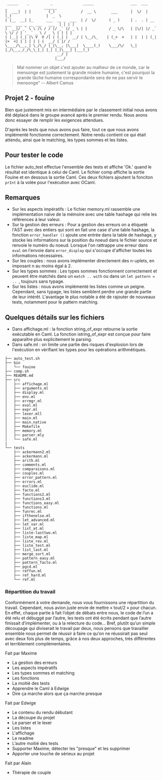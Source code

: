 ```
 _____    _          _              _____                 ___  ___           _                 ______
|  ___|  | |        (_)            /  __ \       ___      |  \/  |          (_)                |  _  \
| |__  __| |_      ___  __ _  ___  | /  \/      ( _ )     | .  . | __ ___  ___ _ __ ___   ___  | | | |
|  __|/ _` \ \ /\ / / |/ _` |/ _ \ | |          / _ \/\   | |\/| |/ _` \ \/ / | '_ ` _ \ / _ \ | | | |
| |__| (_| |\ V  V /| | (_| |  __/ | \__/\_    | (_>  <   | |  | | (_| |>  <| | | | | | |  __/ | |/ /
\____/\__,_| \_/\_/ |_|\__, |\___|  \____(_)    \___/\/   \_|  |_/\__,_/_/\_\_|_| |_| |_|\___| |___(_)
                        __/ |
                       |___/
```

> Mal nommer un objet c'est ajouter au malheur de ce monde, car le mensonge est justement la grande misère humaine, c'est pourquoi la grande tâche humaine correspondante sera de ne pas servir le mensonge" -- Albert Camus

## Projet 2 - fouine

Bien que justement mis en intermédiaire par le classement initial nous avons été déplacé dans le groupe avancé après le premier rendu. Nous avons donc essayer de remplir les exigences attendues.

D'après les tests que nous avons pus faire, tout ce que nous avons implémenté fonctionne correctement. Notre rendu contient ce qui était attendu, ainsi que le matching, les types sommes et les listes.


## Pour tester le code

Le fichier auto_test effectue l'ensemble des tests et affiche 'Ok.' quand le résultat est identique à celui de Caml. Le fichier comp affiche la sortie Fouine et en dessous la sortie Caml. Ces deux fichiers ajoutent la fonciton `prInt` à la volée pour l'exécution avec OCaml.

## Remarques

- Sur les aspects impératifs : Le fichier memory.ml rassemble une implémentation naïve de la mémoire avec une table hashage qui relie les références à leur valeur.
- Sur la gestion des erreurs : Pour a gestion des erreurs on a étiqueté l'AST avec des entiers qui sont en fait une case d'une table hashage, la fonction `error_handler ()` ajoute une entrée dans la table de hashage, y stocke les informations sur la position du noeud dans le fichier source et renvoie le numéro du noeud. Lorsque l'on rattrappe une erreur dans `eval` on l'envoie dans `error_display` qui s'occupe d'afficher toutes les informations nécessaires.
- Sur les couples : nous avons implémenter directement des n-uplets, en imposant n au moins égal à 2.
- Sur les types sommes : Les types sommes fonctionnent correctement et peuvent être matchés dans un `match .. with` ou dans un `let pattern = .. `, toujours sans typage.
- Sur les listes : nous avons implémenté les listes comme un peigne. Cependant, sans typage, les listes semblent perdre une grande partie de leur intérêt. L'avantage le plus notable a été de rajouter de nouveaux tests, notamment pour le pattern matching.

## Quelques détails sur les fichiers

- Dans affichage.ml : la fonction string_of_expr retourne la sortie exécutable en Caml. La fonction istring_of_expr est conçue pour faire apparaître plus explicitement le parsing.
- Dans safe.ml : on limite une partie des risques d'explosion lors de l'exécution en vérifiant les types pour les opérations arithmétiques.

```
├── auto_test.sh
├── bin
│   └── fouine
├── comp.sh
├── README.md
├── src
│   ├── affichage.ml
│   ├── arguments.ml
│   ├── display.ml
│   ├── env.ml
│   ├── errmgr.ml
│   ├── eval.ml
│   ├── expr.ml
│   ├── lexer.mll
│   ├── main.ml
│   ├── main.native
│   ├── Makefile
│   ├── memory.ml
│   ├── parser.mly
│   └── safe.ml
|
└── tests
    ├── ackermann2.ml
    ├── ackermann.ml
    ├── arith.ml
    ├── comments.ml
    ├── comparaisons.ml
    ├── couples.ml
    ├── error_pattern.ml
    ├── errors.ml
    ├── euclide.ml
    ├── facto.ml
    ├── functions2.ml
    ├── functions3.ml
    ├── functions_easy.ml
    ├── functions.ml
    ├── funrec.ml
    ├── ifthenelse.ml
    ├── let_advanced.ml
    ├── let_var.ml
    ├── list_at.ml
    ├── liste-lasttwo.ml
    ├── liste_map.ml
    ├── liste_rev.ml
    ├── liste_test.ml
    ├── list_last.ml
    ├── merge_sort.ml
    ├── pattern_easy.ml
    ├── pattern_facto.ml
    ├── pgcd.ml
    ├── reffun.ml
    ├── ref_hard.ml
    └── ref.ml
```



### Répartition du travail

Conformément à votre demande, nous vous fournissons une répartition du travail. Cependant, nous avion juste envie de mettre « tout/2 » pour chacun. En effet, chaque partie à fait l’objet de débats entre nous, le code de l’un a été relu et débuggé par l’autre, les tests ont été écrits pendant que l’autre  finissait d’implémenter, ou à la relecture du code… Bref, plutôt qu’un simple découpage qui diviserait le travail par deux, nous pensons que travailler ensemble nous permet de réussir à faire ce qu’on ne réussirait pas seul avec deux fois plus de temps, grâce à nos deux approches, très différentes et terriblement complémentaires.

Fait par Maxime
- La gestion des erreurs
- Les aspects impératifs
- Les types sommes et matching
- Les fonctions
- La moitié des tests
- Apprendre le Caml à Edwige
- Dire ça marche alors que ça marche presque

Fait par Edwige
- Le contenu du rendu débutant
- La découpe du projet
- Le parser et le lexer
- Les listes
- L'affichage
- Le readme
- L’autre moitié des tests
- Supporter Maxime, détecter les "presque" et les supprimer
- Apporter une touche de sérieux au projet

Fait par Alain
- Thérapie de couple




